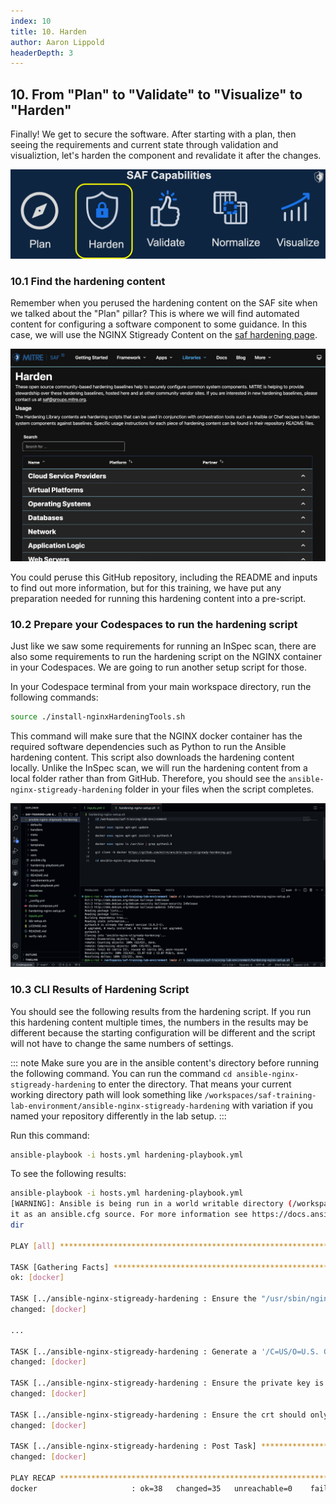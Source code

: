 ```yaml
---
index: 10
title: 10. Harden
author: Aaron Lippold
headerDepth: 3
---
```


## 10. From "Plan" to "Validate" to "Visualize" to "Harden"

Finally! We get to secure the software. After starting with a plan, then seeing the requirements and current state through validation and visualiztion, let's harden the component and revalidate it after the changes.

![Alt text](../../assets/img/SAF_Capabilities_Harden.png)

### 10.1 Find the hardening content

Remember when you perused the hardening content on the SAF site when we talked about the "Plan" pillar? This is where we will find automated content for configuring a software component to some guidance. In this case, we will use the NGINX Stigready Content on the [saf hardening page](https://saf.mitre.org/#/harden).

![Alt text](../../assets/img/SAF_Site_Harden.png)

You could peruse this GitHub repository, including the README and inputs to find out more information, but for this training, we have put any preparation needed for running this hardening content into a pre-script.

### 10.2 Prepare your Codespaces to run the hardening script

Just like we saw some requirements for running an InSpec scan, there are also some requirements to run the hardening script on the NGINX container in your Codespaces. We are going to run another setup script for those. 

In your Codespace terminal from your main workspace directory, run the following commands:

```sh
source ./install-nginxHardeningTools.sh
```

This command will make sure that the NGINX docker container has the required software dependencies such as Python to run the Ansible hardening content. This script also downloads the hardening content locally. Unlike the InSpec scan, we will run the hardening content from a local folder rather than from GitHub. Therefore, you should see the `ansible-nginx-stigready-hardening` folder in your files when the script completes.

![Alt text](../../assets/img/Codespaces_Hardening_Files.png)


### 10.3 CLI Results of Hardening Script

You should see the following results from the hardening script. If you run this hardening content multiple times, the numbers in the results may be different because the starting configuration will be different and the script will not have to change the same numbers of settings.

::: note 
Make sure you are in the ansible content's directory before running the following command. You can run the command
 `cd ansible-nginx-stigready-hardening`
 to enter the directory. That means your current working directory path will look something like `/workspaces/saf-training-lab-environment/ansible-nginx-stigready-hardening` with variation if you named your repository differently in the lab setup.
 :::

Run this command:
```sh
ansible-playbook -i hosts.yml hardening-playbook.yml
```

To see the following results:
```sh
ansible-playbook -i hosts.yml hardening-playbook.yml 
[WARNING]: Ansible is being run in a world writable directory (/workspaces/saf-training-lab-environment/ansible-nginx-stigready-hardening), ignoring
it as an ansible.cfg source. For more information see https://docs.ansible.com/ansible/devel/reference_appendices/config.html#cfg-in-world-writable-
dir

PLAY [all] ******************************************************************************************************************************************

TASK [Gathering Facts] ******************************************************************************************************************************
ok: [docker]

TASK [../ansible-nginx-stigready-hardening : Ensure the "/usr/sbin/nginx" binary is not worldwide read- or writeable] *******************************
changed: [docker]

...

TASK [../ansible-nginx-stigready-hardening : Generate a '/C=US/O=U.S. Government/OU=DoD/CN=DoD' self-signed ssl certificate and key] ****************
changed: [docker]

TASK [../ansible-nginx-stigready-hardening : Ensure the private key is only readable by 'root'] *****************************************************
changed: [docker]

TASK [../ansible-nginx-stigready-hardening : Ensure the crt should only be readable by 'root'] ******************************************************
changed: [docker]

TASK [../ansible-nginx-stigready-hardening : Post Task] *********************************************************************************************
changed: [docker]

PLAY RECAP ******************************************************************************************************************************************
docker                     : ok=38   changed=35   unreachable=0    failed=0    skipped=0    rescued=0    ignored=0  
```

